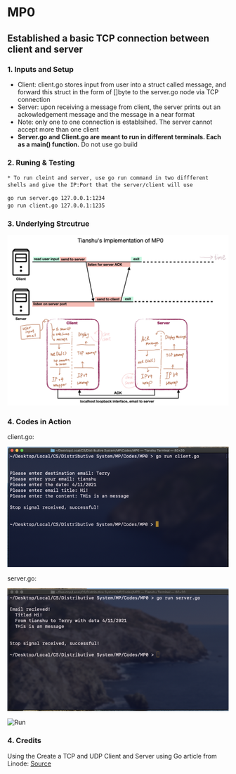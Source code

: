 # MP0

## Established a basic TCP connection between client and server 

### 1. Inputs and Setup

* Client: client.go stores input from user into a struct called message, and forward this struct in the form of []byte to the server.go node via TCP connection
* Server: upon receiving a message from client, the server prints out an ackowledgement message and the message in a near format
* Note: only one to one connection is establsihed. The server cannot accept more than one client
* **Server.go and Client.go are meant to run in different terminals. Each as a main() function.** Do not use go build

### 2. Runing & Testing

	* To run cleint and server, use go run command in two diffferent shells and give the IP:Port that the server/client will use

``` sh
go run server.go 127.0.0.1:1234
go run client.go 127.0.0.1:1235
```



### 3. Underlying Strcutrue

![](./imgs/diagram.png)



### 4. Codes in Action

client.go:

![](./imgs/c.png)



server.go:

![](./imgs/s.png)



![Run](./imgs/run.gif)



 ### 4. Credits

Using the Create a TCP and UDP Client and Server using Go article from Linode: [Source](https://www.linode.com/docs/guides/developing-udp-and-tcp-clients-and-servers-in-go/)






